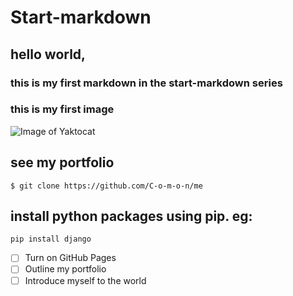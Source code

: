 # Start-markdown

## hello world,
### this is my first markdown in the start-markdown series
### this is my first image
![Image of Yaktocat](https://octodex.github.com/images/yaktocat.png)

## see my portfolio
```
$ git clone https://github.com/C-o-m-o-n/me

```
## install python packages using pip. eg: 
```
pip install django
```
- [ ] Turn on GitHub Pages
- [ ] Outline my portfolio
- [ ] Introduce myself to the world
